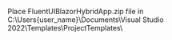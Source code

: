 Place FluentUIBlazorHybridApp.zip file in C:\Users\{user_name}\Documents\Visual Studio 2022\Templates\ProjectTemplates\
